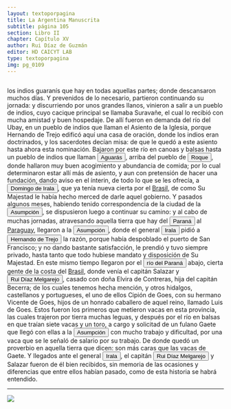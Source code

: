 ```yaml
---
layout: textoporpagina
title: La Argentina Manuscrita
subtitle: página 105
section: Libro II
chapter: Capítulo XV
author: Rui Díaz de Guzmán
editor: HD CAICYT LAB
type: textoporpagina
img: pg_0109
---
```


<div class="row">
    <div class="column">
<p>los indios guaranís que hay en todas aquellas partes; donde descansaron muchos días. Y prevenidos de lo necesario, partieron continuando su jornada: y discurriendo por unos grandes llanos, vinieron a salir a un pueblo de indios, cuyo cacique principal se llamaba Suravañe, el cual lo recibió con mucha amistad y buen hospedaje. De allí fueron en demanda del río del Ubay, en un pueblo de indios que llaman el Asiento de la Iglesia, porque Hernando de Trejo edificó aquí una casa de oración, donde los indios eran doctrinados, y los sacerdotes decían misa: de que le quedó a este asiento hasta ahora esta nominación. Bajaron por este río en canoas y balsas hasta un pueblo de indios que llaman <a href="https://recogito.pelagios.org/document/wzqxhk0h3vpikm/part/1/edit#f6c2f4e3-5e1a-4c9a-9caf-29a5f881d9b4" target="_blank"><button class="balloon" data-balloon-pos="up" data-balloon-length="large" data-balloon="Pueblo de indios no lejos del de Roque. Tribu poco conocida, y que ya no existe. Esta voz guaraní quiere decir zorros: tal vez, porque en el territorio ocupado por ellos en las márgenes del Uruguay, cerca de la confluencia del río Curitubá o Iguazú, abundaba de esta clase de animales.">Aguarás</button></a>, arriba del pueblo de <button class="balloon" data-balloon-pos="up" data-balloon-length="large" data-balloon="Pueblo inmediato al de Aguarás. Pequeña población sobre el río Huibay o Ubay; que sucumbió, como todos los demás pueblos del Guayra, a los repetidos golpes del vandalismo de los Mamalucos.">Roque</button>, donde hallaron muy buen acogimiento y abundancia de comida; por lo cual determinaron estar allí más de asiento, y aun con pretensión de hacer una fundación, dando aviso en el ínterin, de todo lo que se les ofrecía, a <button class="balloon" data-balloon-pos="up" data-balloon-length="large" data-balloon="Domingo Martínez de Irala (Vergara de la Hermandad de Guipúzcoa, Corona de Castilla, 1509 - Asunción del Paraguay, Virreinato del Perú, 3 de octubre de 1556) fue un conquistador, explorador y colonizador español que como lugarteniente de Juan de Ayolas quien lo nombrara interinamente hasta que regresara como teniente de gobernador de La Candelaria en 1537, luego lo sería de hecho, y posteriormente elegido por el pueblo según real cédula, como teniente de gobernador general de Asunción.Ocupó tres veces el cargo de gobernador interino del Río de la Plata y del Paraguay, en los períodos de 1539 a 1542, de 1544 hasta 1548 y por último desde 1549. El emperador Carlos V lo nombraría definitivamente como titular en el cargo gubernamental en el año 1555, que lo ostentaría hasta su fallecimiento.En 1543 fundó en el Chaco Boreal el Puerto de los Reyes, a orillas del río Paraguay y del pantano de los Jarayes, sobre las costas de la laguna La Gaiba. Avellaneda, Mercedes; Perusset, Macarena, &quot;Irala, el primer estratega del Plata&quot;, en Historia Paraguaya. Anuario de la Academia Paraguaya de la Historia, vol. XLVI, 2006, pp. 319-363.Lafuente Machain, Ricardo, El gobernador Domingo de Irala, Asunción, Academia Paraguaya de la Historia, 2005 [1939].">Domingo de Irala</button>, que ya tenía nueva cierta por el <a href="https://recogito.pelagios.org/document/wzqxhk0h3vpikm/part/1/edit#dd8fdb7b-f405-4057-8186-bce522f11ca1" target="_blank">Brasil</a>, de como Su Majestad le había hecho merced de darle aquel gobierno. Y pasados algunos meses, habiendo tenido correspondencia de la ciudad de la <a href="https://recogito.pelagios.org/document/wzqxhk0h3vpikm/part/1/edit#225adbc4-3963-4282-9321-9b4b07fbf56f" target="_blank"><button class="balloon" data-balloon-pos="up" data-balloon-length="large" data-balloon="Asunción del Paraguay.">Asumpción</button></a>, se dispusieron luego a continuar su camino: y al cabo de muchas jornadas, atravesando aquella tierra que hay del <a href="https://recogito.pelagios.org/document/wzqxhk0h3vpikm/part/1/edit#84cf54c4-b080-4c1a-aad7-fb01559f1b1a" target="_blank"><button class="balloon" data-balloon-pos="up" data-balloon-length="large" data-balloon="Refiere al río Paraná">Paraná</button></a> al <a href="https://recogito.pelagios.org/document/wzqxhk0h3vpikm/part/1/edit#8ade5828-924a-4a6b-909b-f10c1e657791" target="_blank">Paraguay</a>, llegaron a la <a href="https://recogito.pelagios.org/document/wzqxhk0h3vpikm/part/1/edit#aa77508d-a5eb-40ef-b300-58a2c4db91cb" target="_blank"><button class="balloon" data-balloon-pos="up" data-balloon-length="large" data-balloon="Asunción del Paraguay.">Asumpción</button></a>, donde el general <button class="balloon" data-balloon-pos="up" data-balloon-length="large" data-balloon="Domingo Martínez de Irala (Vergara de la Hermandad de Guipúzcoa, Corona de Castilla, 1509 - Asunción del Paraguay, Virreinato del Perú, 3 de octubre de 1556) fue un conquistador, explorador y colonizador español que como lugarteniente de Juan de Ayolas quien lo nombrara interinamente hasta que regresara como teniente de gobernador de La Candelaria en 1537, luego lo sería de hecho, y posteriormente elegido por el pueblo según real cédula, como teniente de gobernador general de Asunción.Ocupó tres veces el cargo de gobernador interino del Río de la Plata y del Paraguay, en los períodos de 1539 a 1542, de 1544 hasta 1548 y por último desde 1549. El emperador Carlos V lo nombraría definitivamente como titular en el cargo gubernamental en el año 1555, que lo ostentaría hasta su fallecimiento.En 1543 fundó en el Chaco Boreal el Puerto de los Reyes, a orillas del río Paraguay y del pantano de los Jarayes, sobre las costas de la laguna La Gaiba. Avellaneda, Mercedes; Perusset, Macarena, &quot;Irala, el primer estratega del Plata&quot;, en Historia Paraguaya. Anuario de la Academia Paraguaya de la Historia, vol. XLVI, 2006, pp. 319-363.Lafuente Machain, Ricardo, El gobernador Domingo de Irala, Asunción, Academia Paraguaya de la Historia, 2005 [1939].">Irala</button> pidió a <button class="balloon" data-balloon-pos="up" data-balloon-length="large" data-balloon="Se encuentra con Díaz Hernando. Pasa a América con la armada de Sanabria: reemplaza a Salazar de Espinosa, su jefe. Funda el pueblo de San Francisco, en la costa del Brasil. Funda un oratorio en un pueblo de indios, y lo llama Asiento de la Iglesia. Por falta de subsistencias abandona el puerto de San Francisco. Va a la Asumpción; toma el mismo camino de Cabeza de Vaca: sale por el río Itabucú; pierde mucha gente; es bien recibido por los indios; llega al río Iguazú; pasa al de Tibajiba; se dirige al Huibay; entra a la tierra de los Aguarás, y llega a la Asumpción. Puesto en prisión por Irala, y absuelto por el Rey.">Hernando de Trejo</button> la razón, porque había despoblado el puerto de San Francisco; y no dando bastante satisfacción, le prendió y tuvo siempre privado, hasta tanto que todo hubiese mandato y disposición de Su Majestad. En este mismo tiempo llegaron por el <a href="https://recogito.pelagios.org/document/wzqxhk0h3vpikm/part/1/edit#2bf398d9-5bb5-46d8-9421-cb118109f121" target="_blank"><button class="balloon" data-balloon-pos="up" data-balloon-length="large" data-balloon="Río Paraná http://www.geonames.org/3430144/rio-parana.html">río del Paraná</button></a> abajo, cierta gente de la costa del <a href="https://recogito.pelagios.org/document/wzqxhk0h3vpikm/part/1/edit#bba12933-cbb2-4c25-8495-a21202470f55" target="_blank">Brasil</a>, donde venía el capitán Salazar y <button class="balloon" data-balloon-pos="up" data-balloon-length="large" data-balloon="Ruy Díaz de Melgarejo (Salteras de Sevilla, 1519 – Santa Fe la Vieja, 1602) fue un militar, conquistador, explorador, estadista, minero y burócrata colonial español establecido en la región del Río de la Plata. Su vida estuvo marcada por guerras, conspiraciones, persecuciones y conflictos familiares. Junto a Juan de Salazar, Alonso Riquelme de Guzmán y Diego de Abreu se opuso al gobierno asunceno de Domingo Martínez de Irala, apoyando al deportado Álvar Núñez Cabeza de Vaca. Gobernó de manera casi absoluta e independiente la antigua provincia asuncena del Guayrá, fácticamente durante 20 años, y luego de separarla de Asunción en 1575, con el título de teniente de gobernador del Guayrá unos 15 años más.">Rui Díaz Melgarejo</button>, casado con doña Elvira de Contreras, hija del capitán Becerra; de los cuales tenemos hecha mención, y otros hidalgos, castellanos y portugueses, el uno de ellos Cipión de Goes, con su hermano Vicente de Goes, hijos de un honrado caballero de aquel reino, llamado Luis de Goes. Estos fueron los primeros que metieron vacas en esta provincia, las cuales trajeron por tierra muchas leguas, y después por el río en balsas en que traían siete vacas y un toro, a cargo y solicitad de un fulano Gaete que llegó con ellas a la <a href="https://recogito.pelagios.org/document/wzqxhk0h3vpikm/part/1/edit#bcfaeae5-d29c-4b71-ab82-acb601219e86" target="_blank"><button class="balloon" data-balloon-pos="up" data-balloon-length="large" data-balloon="Asunción del Paraguay.">Asumpción</button></a> con mucho trabajo y dificultad, por una vaca que se le señaló de salario por su trabajo. De donde quedó un proverbio en aquella tierra que dicen: son más caras que las vacas de Gaete. Y llegados ante el general <button class="balloon" data-balloon-pos="up" data-balloon-length="large" data-balloon="Domingo Martínez de Irala (Vergara de la Hermandad de Guipúzcoa, Corona de Castilla, 1509 - Asunción del Paraguay, Virreinato del Perú, 3 de octubre de 1556) fue un conquistador, explorador y colonizador español que como lugarteniente de Juan de Ayolas quien lo nombrara interinamente hasta que regresara como teniente de gobernador de La Candelaria en 1537, luego lo sería de hecho, y posteriormente elegido por el pueblo según real cédula, como teniente de gobernador general de Asunción.Ocupó tres veces el cargo de gobernador interino del Río de la Plata y del Paraguay, en los períodos de 1539 a 1542, de 1544 hasta 1548 y por último desde 1549. El emperador Carlos V lo nombraría definitivamente como titular en el cargo gubernamental en el año 1555, que lo ostentaría hasta su fallecimiento.En 1543 fundó en el Chaco Boreal el Puerto de los Reyes, a orillas del río Paraguay y del pantano de los Jarayes, sobre las costas de la laguna La Gaiba. Avellaneda, Mercedes; Perusset, Macarena, &quot;Irala, el primer estratega del Plata&quot;, en Historia Paraguaya. Anuario de la Academia Paraguaya de la Historia, vol. XLVI, 2006, pp. 319-363.Lafuente Machain, Ricardo, El gobernador Domingo de Irala, Asunción, Academia Paraguaya de la Historia, 2005 [1939].">Irala</button>, el capitán <button class="balloon" data-balloon-pos="up" data-balloon-length="large" data-balloon="Ruy Díaz de Melgarejo (Salteras de Sevilla, 1519 – Santa Fe la Vieja, 1602) fue un militar, conquistador, explorador, estadista, minero y burócrata colonial español establecido en la región del Río de la Plata. Su vida estuvo marcada por guerras, conspiraciones, persecuciones y conflictos familiares. Junto a Juan de Salazar, Alonso Riquelme de Guzmán y Diego de Abreu se opuso al gobierno asunceno de Domingo Martínez de Irala, apoyando al deportado Álvar Núñez Cabeza de Vaca. Gobernó de manera casi absoluta e independiente la antigua provincia asuncena del Guayrá, fácticamente durante 20 años, y luego de separarla de Asunción en 1575, con el título de teniente de gobernador del Guayrá unos 15 años más.">Rui Díaz Melgarejo</button> y Salazar fueron de él bien recibidos, sin memoria de las ocasiones y diferencias que entre ellos habían pasado, como de esta historia se habrá entendido.</p><hr></div>

<div class="column">
<a href="{{site.baseurl}}/assets/img/argentina_manuscrita/{{page.img}}.jpg"><img src="{{site.baseurl}}/assets/img/argentina_manuscrita/{{page.img}}.jpg"></a>
</div>
</div>